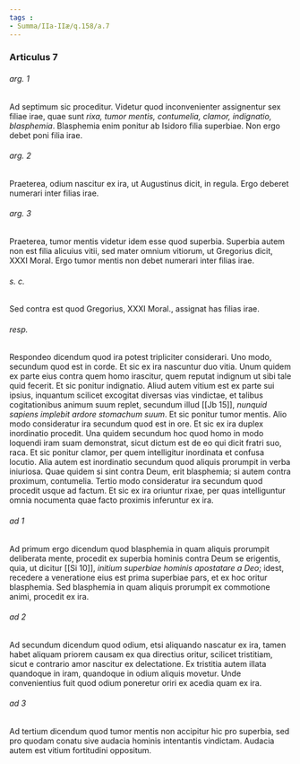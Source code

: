 ```yaml
---
tags : 
- Summa/IIa-IIæ/q.158/a.7
---
```


### Articulus 7

###### arg. 1
Ad septimum sic proceditur. Videtur quod inconvenienter assignentur sex filiae irae, quae sunt *rixa, tumor mentis, contumelia, clamor, indignatio, blasphemia*. Blasphemia enim ponitur ab Isidoro filia superbiae. Non ergo debet poni filia irae.

###### arg. 2
Praeterea, odium nascitur ex ira, ut Augustinus dicit, in regula. Ergo deberet numerari inter filias irae.

###### arg. 3
Praeterea, tumor mentis videtur idem esse quod superbia. Superbia autem non est filia alicuius vitii, sed mater omnium vitiorum, ut Gregorius dicit, XXXI Moral. Ergo tumor mentis non debet numerari inter filias irae.

###### s. c.
Sed contra est quod Gregorius, XXXI Moral., assignat has filias irae.

###### resp.
Respondeo dicendum quod ira potest tripliciter considerari. Uno modo, secundum quod est in corde. Et sic ex ira nascuntur duo vitia. Unum quidem ex parte eius contra quem homo irascitur, quem reputat indignum ut sibi tale quid fecerit. Et sic ponitur indignatio. Aliud autem vitium est ex parte sui ipsius, inquantum scilicet excogitat diversas vias vindictae, et talibus cogitationibus animum suum replet, secundum illud [[Jb 15]], *nunquid sapiens implebit ardore stomachum suum*. Et sic ponitur tumor mentis. Alio modo consideratur ira secundum quod est in ore. Et sic ex ira duplex inordinatio procedit. Una quidem secundum hoc quod homo in modo loquendi iram suam demonstrat, sicut dictum est de eo qui dicit fratri suo, raca. Et sic ponitur clamor, per quem intelligitur inordinata et confusa locutio. Alia autem est inordinatio secundum quod aliquis prorumpit in verba iniuriosa. Quae quidem si sint contra Deum, erit blasphemia; si autem contra proximum, contumelia. Tertio modo consideratur ira secundum quod procedit usque ad factum. Et sic ex ira oriuntur rixae, per quas intelliguntur omnia nocumenta quae facto proximis inferuntur ex ira.

###### ad 1
Ad primum ergo dicendum quod blasphemia in quam aliquis prorumpit deliberata mente, procedit ex superbia hominis contra Deum se erigentis, quia, ut dicitur [[Si 10]], *initium superbiae hominis apostatare a Deo*; idest, recedere a veneratione eius est prima superbiae pars, et ex hoc oritur blasphemia. Sed blasphemia in quam aliquis prorumpit ex commotione animi, procedit ex ira.

###### ad 2
Ad secundum dicendum quod odium, etsi aliquando nascatur ex ira, tamen habet aliquam priorem causam ex qua directius oritur, scilicet tristitiam, sicut e contrario amor nascitur ex delectatione. Ex tristitia autem illata quandoque in iram, quandoque in odium aliquis movetur. Unde convenientius fuit quod odium poneretur oriri ex acedia quam ex ira.

###### ad 3
Ad tertium dicendum quod tumor mentis non accipitur hic pro superbia, sed pro quodam conatu sive audacia hominis intentantis vindictam. Audacia autem est vitium fortitudini oppositum.

